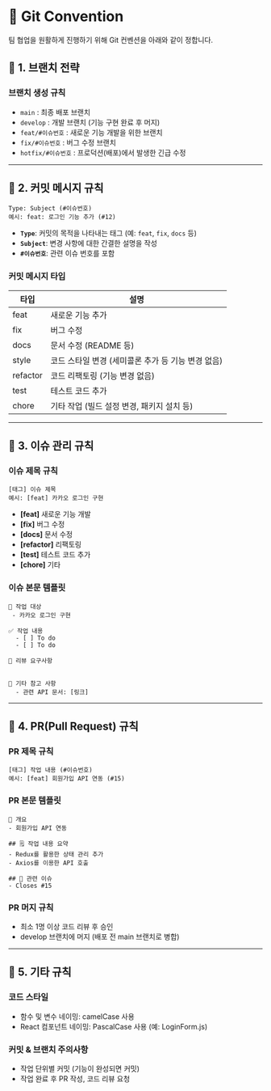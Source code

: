 # 🚀 Git Convention

팀 협업을 원활하게 진행하기 위해 Git 컨벤션을 아래와 같이 정합니다.


## 📌 1. 브랜치 전략

### 브랜치 생성 규칙
- `main` : 최종 배포 브랜치
- `develop` : 개발 브랜치 (기능 구현 완료 후 머지)
- `feat/#이슈번호` : 새로운 기능 개발을 위한 브랜치
- `fix/#이슈번호` : 버그 수정 브랜치
- `hotfix/#이슈번호` : 프로덕션(배포)에서 발생한 긴급 수정

---

## 📌 2. 커밋 메시지 규칙
```
Type: Subject (#이슈번호)
예시: feat: 로그인 기능 추가 (#12)
```
- **`Type`**: 커밋의 목적을 나타내는 태그 (예: `feat`, `fix`, `docs` 등)
- **`Subject`**: 변경 사항에 대한 간결한 설명을 작성
- **`#이슈번호`**: 관련 이슈 번호를 포함
    
### 커밋 메시지 타입
| 타입 | 설명 |
|------|------|
| feat | 새로운 기능 추가 |
| fix | 버그 수정 |
| docs | 문서 수정 (README 등) |
| style | 코드 스타일 변경 (세미콜론 추가 등 기능 변경 없음) |
| refactor | 코드 리팩토링 (기능 변경 없음) |
| test | 테스트 코드 추가 |
| chore | 기타 작업 (빌드 설정 변경, 패키지 설치 등) |

---

## 📌 3. 이슈 관리 규칙

### 이슈 제목 규칙
```
[태그] 이슈 제목
예시: [feat] 카카오 로그인 구현
```

- **[feat]** 새로운 기능 개발  
- **[fix]** 버그 수정  
- **[docs]** 문서 수정  
- **[refactor]** 리팩토링  
- **[test]** 테스트 코드 추가  
- **[chore]** 기타  
  
### 이슈 본문 템플릿
```
📄 작업 대상
 - 카카오 로그인 구현

✅ 작업 내용
  - [ ] To do
  - [ ] To do 

💬 리뷰 요구사항
	

📎 기타 참고 사항
  - 관련 API 문서: [링크]
```
 
---

## 📌 4. PR(Pull Request) 규칙

### PR 제목 규칙
```
[태그] 작업 내용 (#이슈번호)
예시: [feat] 회원가입 API 연동 (#15)
```

### PR 본문 템플릿
```
📌 개요
- 회원가입 API 연동

## 🗒️ 작업 내용 요약
- Redux를 활용한 상태 관리 추가
- Axios를 이용한 API 호출

## 🔗 관련 이슈
- Closes #15
```

### PR 머지 규칙
- 최소 1명 이상 코드 리뷰 후 승인
- develop 브랜치에 머지 (배포 전 main 브랜치로 병합)

---

## 📌 5. 기타 규칙

### 코드 스타일
- 함수 및 변수 네이밍: camelCase 사용
- React 컴포넌트 네이밍: PascalCase 사용 (예: LoginForm.js)

### 커밋 & 브랜치 주의사항
- 작업 단위별 커밋 (기능이 완성되면 커밋)
- 작업 완료 후 PR 작성, 코드 리뷰 요청
